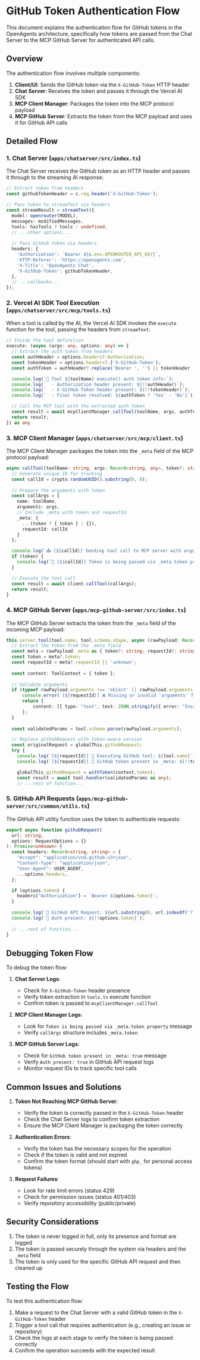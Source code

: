 # GitHub Token Authentication Flow

This document explains the authentication flow for GitHub tokens in the OpenAgents architecture, specifically how tokens are passed from the Chat Server to the MCP GitHub Server for authenticated API calls.

## Overview

The authentication flow involves multiple components:

1. **Client/UI**: Sends the GitHub token via the `X-GitHub-Token` HTTP header
2. **Chat Server**: Receives the token and passes it through the Vercel AI SDK
3. **MCP Client Manager**: Packages the token into the MCP protocol payload
4. **MCP GitHub Server**: Extracts the token from the MCP payload and uses it for GitHub API calls

## Detailed Flow

### 1. Chat Server (`apps/chatserver/src/index.ts`)

The Chat Server receives the GitHub token as an HTTP header and passes it through to the streaming AI response:

```typescript
// Extract token from headers
const githubTokenHeader = c.req.header('X-GitHub-Token');

// Pass token to streamText via headers
const streamResult = streamText({
  model: openrouter(MODEL),
  messages: modifiedMessages,
  tools: hasTools ? tools : undefined,
  // ...other options...
  
  // Pass GitHub token via headers
  headers: {
    'Authorization': `Bearer ${c.env.OPENROUTER_API_KEY}`,
    'HTTP-Referer': 'https://openagents.com',
    'X-Title': 'OpenAgents Chat',
    'X-GitHub-Token': githubTokenHeader,
  },
  // ...callbacks...
});
```

### 2. Vercel AI SDK Tool Execution (`apps/chatserver/src/mcp/tools.ts`)

When a tool is called by the AI, the Vercel AI SDK invokes the `execute` function for the tool, passing the headers from `streamText`:

```typescript
// Inside the tool definition
execute: (async (args: any, options: any) => {
  // Extract the auth token from headers
  const authHeader = options.headers?.Authorization;
  const tokenHeader = options.headers?.['X-GitHub-Token'];
  const authToken = authHeader?.replace('Bearer ', '') || tokenHeader || null;

  console.log(`🔐 Tool ${toolName} execute() auth token info:`);
  console.log(`  - Authorization header present: ${!!authHeader}`);
  console.log(`  - X-GitHub-Token header present: ${!!tokenHeader}`);
  console.log(`  - Final token resolved: ${authToken ? 'Yes' : 'No'}`);

  // Call the MCP tool with the extracted auth token
  const result = await mcpClientManager.callTool(toolName, args, authToken);
  return result;
}) as any
```

### 3. MCP Client Manager (`apps/chatserver/src/mcp/client.ts`)

The MCP Client Manager packages the token into the `_meta` field of the MCP protocol payload:

```typescript
async callTool(toolName: string, args: Record<string, any>, token?: string): Promise<any> {
  // Generate unique ID for tracking
  const callId = crypto.randomUUID().substring(0, 8);
  
  // Prepare the arguments with token
  const callArgs = {
    name: toolName,
    arguments: args,
    // Include _meta with token and requestId
    _meta: {
      ...(token ? { token } : {}),
      requestId: callId
    }
  };

  console.log(`📤 [${callId}] Sending tool call to MCP server with args structure:`, Object.keys(callArgs));
  if (token) {
    console.log(`🔐 [${callId}] Token is being passed via _meta.token property`);
  }

  // Execute the tool call
  const result = await client.callTool(callArgs);
  return result;
}
```

### 4. MCP GitHub Server (`apps/mcp-github-server/src/index.ts`)

The MCP GitHub Server extracts the token from the `_meta` field of the incoming MCP payload:

```typescript
this.server.tool(tool.name, tool.schema.shape, async (rawPayload: Record<string, unknown>) => {
  // Extract the token from the _meta field
  const meta = rawPayload._meta as { token?: string; requestId?: string } | undefined;
  const token = meta?.token;
  const requestId = meta?.requestId || 'unknown';
  
  const context: ToolContext = { token };
  
  // Validate arguments
  if (typeof rawPayload.arguments !== 'object' || rawPayload.arguments === null) {
      console.error(`[${requestId}] ❌ Missing or invalid 'arguments' field in payload for tool ${tool.name}`);
      return { 
          content: [{ type: "text", text: JSON.stringify({ error: "Invalid tool arguments payload" }) }] 
      };
  }
  
  const validatedParams = tool.schema.parse(rawPayload.arguments);

  // Replace githubRequest with token-aware version
  const originalRequest = globalThis.githubRequest;
  try {
    console.log(`[${requestId}] 🔧 Executing GitHub tool: ${tool.name}`);
    console.log(`[${requestId}] 🔑 GitHub token present in _meta: ${!!token}`);

    globalThis.githubRequest = withToken(context.token);
    const result = await tool.handler(validatedParams as any);
    // ...rest of function...
```

### 5. GitHub API Requests (`apps/mcp-github-server/src/common/utils.ts`)

The GitHub API utility function uses the token to authenticate requests:

```typescript
export async function githubRequest(
  url: string,
  options: RequestOptions = {}
): Promise<unknown> {
  const headers: Record<string, string> = {
    "Accept": "application/vnd.github.v3+json",
    "Content-Type": "application/json",
    "User-Agent": USER_AGENT,
    ...options.headers,
  };

  if (options.token) {
    headers["Authorization"] = `Bearer ${options.token}`;
  }
  
  console.log(`🔄 GitHub API Request: ${url.substring(0, url.indexOf('?') > 0 ? url.indexOf('?') : url.length)}`);
  console.log(`🔑 Auth present: ${!!options.token}`);
  
  // ...rest of function...
}
```

## Debugging Token Flow

To debug the token flow:

1. **Chat Server Logs**:
   - Check for `X-GitHub-Token` header presence
   - Verify token extraction in `tools.ts` execute function
   - Confirm token is passed to `mcpClientManager.callTool`

2. **MCP Client Manager Logs**:
   - Look for `Token is being passed via _meta.token property` message
   - Verify `callArgs` structure includes `_meta.token`

3. **MCP GitHub Server Logs**:
   - Check for `GitHub token present in _meta: true` message
   - Verify `Auth present: true` in GitHub API request logs
   - Monitor request IDs to track specific tool calls

## Common Issues and Solutions

1. **Token Not Reaching MCP GitHub Server**:
   - Verify the token is correctly passed in the `X-GitHub-Token` header
   - Check the Chat Server logs to confirm token extraction
   - Ensure the MCP Client Manager is packaging the token correctly

2. **Authentication Errors**:
   - Verify the token has the necessary scopes for the operation
   - Check if the token is valid and not expired
   - Confirm the token format (should start with `ghp_` for personal access tokens)

3. **Request Failures**:
   - Look for rate limit errors (status 429)
   - Check for permission issues (status 401/403)
   - Verify repository accessibility (public/private)

## Security Considerations

1. The token is never logged in full, only its presence and format are logged
2. The token is passed securely through the system via headers and the `_meta` field
3. The token is only used for the specific GitHub API request and then cleaned up

## Testing the Flow

To test this authentication flow:

1. Make a request to the Chat Server with a valid GitHub token in the `X-GitHub-Token` header
2. Trigger a tool call that requires authentication (e.g., creating an issue or repository)
3. Check the logs at each stage to verify the token is being passed correctly
4. Confirm the operation succeeds with the expected result